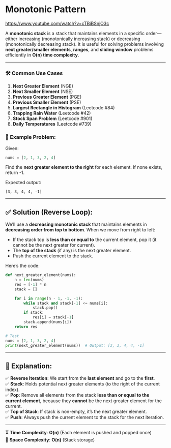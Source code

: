 # Monotonic Pattern

https://www.youtube.com/watch?v=cTBiBSnjO3c

A **monotonic stack** is a stack that maintains elements in a specific order—either increasing (monotonically increasing stack) or decreasing (monotonically decreasing stack). It is useful for solving problems involving **next greater/smaller elements**, **ranges**, and **sliding window** problems efficiently in **O(n) time complexity**.

---

### 🛠 **Common Use Cases**

1.  **Next Greater Element** (NGE)
2.  **Next Smaller Element** (NSE)
3.  **Previous Greater Element** (PGE)
4.  **Previous Smaller Element** (PSE)
5.  **Largest Rectangle in Histogram** (Leetcode #84)
6.  **Trapping Rain Water** (Leetcode #42)
7.  **Stock Span Problem** (Leetcode #901)
8.  **Daily Temperatures** (Leetcode #739)

### 📝 Example Problem:

Given:

```python
nums = [2, 1, 3, 2, 4]
```

Find the **next greater element to the right** for each element. If none exists, return -1.

Expected output:

```
[3, 3, 4, 4, -1]
```

---

## ✅ Solution (Reverse Loop):

We’ll use a **decreasing monotonic stack** that maintains elements in **decreasing order from top to bottom**. When we move from right to left:

- If the stack top is **less than or equal to** the current element, pop it (it cannot be the next greater for current).
- The **top of the stack** (if any) is the next greater element.
- Push the current element to the stack.

Here’s the code:

```python
def next_greater_element(nums):
    n = len(nums)
    res = [-1] * n
    stack = []

    for i in range(n - 1, -1, -1):
        while stack and stack[-1] <= nums[i]:
            stack.pop()
        if stack:
            res[i] = stack[-1]
        stack.append(nums[i])
    return res

# Test
nums = [2, 1, 3, 2, 4]
print(next_greater_element(nums))  # Output: [3, 3, 4, 4, -1]
```

---

## 🔎 Explanation:

✅ **Reverse Iteration**: We start from the **last element** and go to the **first**.  
✅ **Stack**: Holds potential next greater elements (to the right of the current index).  
✅ **Pop**: Remove all elements from the stack **less than or equal to the current element**, because they **cannot** be the next greater element for the current.  
✅ **Top of Stack**: If stack is non-empty, it’s the next greater element.  
✅ **Push**: Always push the current element to the stack for the next iteration.

---

⏳ **Time Complexity**: **O(n)** (Each element is pushed and popped once)  
💾 **Space Complexity**: **O(n)** (Stack storage)
